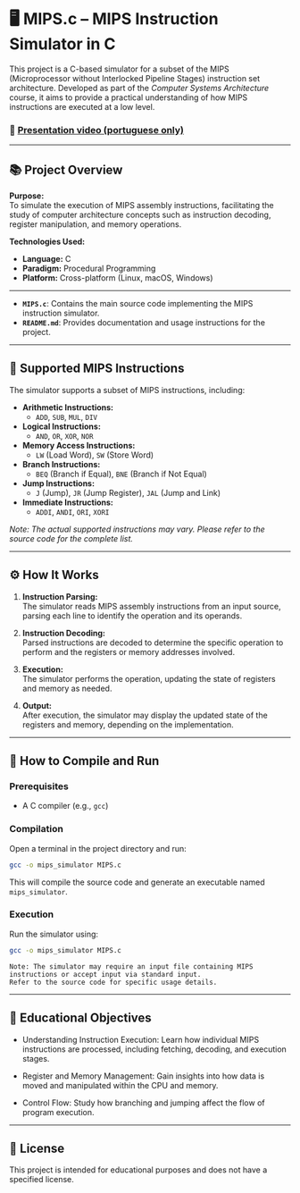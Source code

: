 # 🖥️ MIPS.c – MIPS Instruction Simulator in C

This project is a C-based simulator for a subset of the MIPS (Microprocessor without Interlocked Pipeline Stages) instruction set architecture. Developed as part of the *Computer Systems Architecture* course, it aims to provide a practical understanding of how MIPS instructions are executed at a low level.

### 🎥 <a href="https://www.youtube.com/watch?v=rXakvhSg9VA"> Presentation video (portuguese only) </a>

---

## 📚 Project Overview

**Purpose:**  
To simulate the execution of MIPS assembly instructions, facilitating the study of computer architecture concepts such as instruction decoding, register manipulation, and memory operations.

**Technologies Used:**
- **Language:** C
- **Paradigm:** Procedural Programming
- **Platform:** Cross-platform (Linux, macOS, Windows)

---


- **`MIPS.c`**: Contains the main source code implementing the MIPS instruction simulator.
- **`README.md`**: Provides documentation and usage instructions for the project.

---

## 🧠 Supported MIPS Instructions

The simulator supports a subset of MIPS instructions, including:

- **Arithmetic Instructions:**
  - `ADD`, `SUB`, `MUL`, `DIV`
- **Logical Instructions:**
  - `AND`, `OR`, `XOR`, `NOR`
- **Memory Access Instructions:**
  - `LW` (Load Word), `SW` (Store Word)
- **Branch Instructions:**
  - `BEQ` (Branch if Equal), `BNE` (Branch if Not Equal)
- **Jump Instructions:**
  - `J` (Jump), `JR` (Jump Register), `JAL` (Jump and Link)
- **Immediate Instructions:**
  - `ADDI`, `ANDI`, `ORI`, `XORI`

*Note: The actual supported instructions may vary. Please refer to the source code for the complete list.*

---

## ⚙️ How It Works

1. **Instruction Parsing:**  
   The simulator reads MIPS assembly instructions from an input source, parsing each line to identify the operation and its operands.

2. **Instruction Decoding:**  
   Parsed instructions are decoded to determine the specific operation to perform and the registers or memory addresses involved.

3. **Execution:**  
   The simulator performs the operation, updating the state of registers and memory as needed.

4. **Output:**  
   After execution, the simulator may display the updated state of the registers and memory, depending on the implementation.

---

## 🧪 How to Compile and Run

### Prerequisites

- A C compiler (e.g., `gcc`)

### Compilation

Open a terminal in the project directory and run:

```bash
gcc -o mips_simulator MIPS.c
```
This will compile the source code and generate an executable named ```mips_simulator```.

### Execution

Run the simulator using:
```bash
gcc -o mips_simulator MIPS.c
```

```Note: The simulator may require an input file containing MIPS instructions or accept input via standard input.``` <br>
```Refer to the source code for specific usage details.```

---

## 📌 Educational Objectives

- Understanding Instruction Execution:
Learn how individual MIPS instructions are processed, including fetching, decoding, and execution stages.

- Register and Memory Management:
Gain insights into how data is moved and manipulated within the CPU and memory.

- Control Flow:
Study how branching and jumping affect the flow of program execution.

---

## 📎 License

This project is intended for educational purposes and does not have a specified license.


